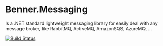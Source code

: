 # Benner.Messaging
Is a .NET standard lightweight messaging library for easily deal with any message broker, like RabbitMQ, ActiveMQ, AmazonSQS, AzureMQ, ...

[![Build Status](https://dev.azure.com/benner-tecnologia/benner-tecnologia/_apis/build/status/benner-sistemas.messaging?branchName=master)](https://dev.azure.com/benner-tecnologia/benner-tecnologia/_build/latest?definitionId=2&branchName=master)
